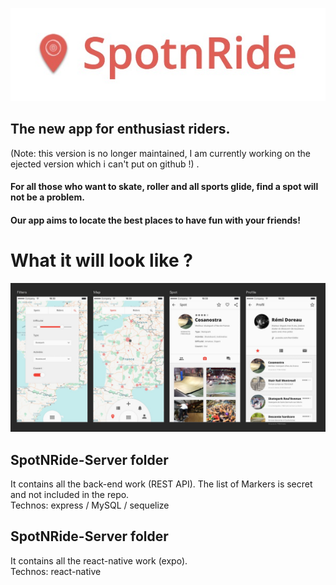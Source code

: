 ![logo](/references/logo.jpg)
## The new app for enthusiast riders.
(Note: this version is no longer maintained, I am currently working on the ejected version which i can't put on github !) .  

#### For all those who want to skate, roller and all sports glide, find a spot will not be a problem.
#### Our app aims to locate the best places to have fun with your friends!    

# What it will look like ?

![Scrennshot](/references/Screenshot.jpg)

## SpotNRide-Server folder   
It contains all the back-end work (REST API). The list of Markers is secret and not included in the repo.   
Technos: express / MySQL / sequelize

## SpotNRide-Server folder   
It contains all the react-native work (expo).   
Technos: react-native
